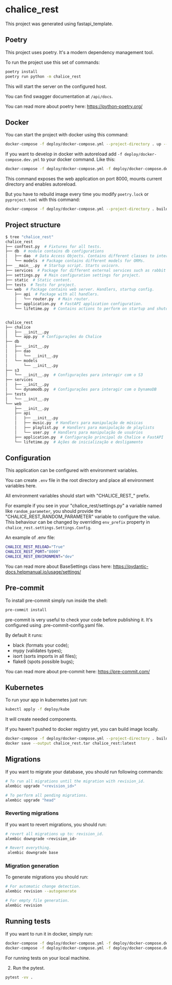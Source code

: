 # chalice_rest

This project was generated using fastapi_template.

## Poetry

This project uses poetry. It's a modern dependency management
tool.

To run the project use this set of commands:

```bash
poetry install
poetry run python -m chalice_rest
```

This will start the server on the configured host.

You can find swagger documentation at `/api/docs`.

You can read more about poetry here: https://python-poetry.org/

## Docker

You can start the project with docker using this command:

```bash
docker-compose -f deploy/docker-compose.yml --project-directory . up --build
```

If you want to develop in docker with autoreload add `-f deploy/docker-compose.dev.yml` to your docker command.
Like this:

```bash
docker-compose -f deploy/docker-compose.yml -f deploy/docker-compose.dev.yml --project-directory . up --build
```

This command exposes the web application on port 8000, mounts current directory and enables autoreload.

But you have to rebuild image every time you modify `poetry.lock` or `pyproject.toml` with this command:

```bash
docker-compose -f deploy/docker-compose.yml --project-directory . build
```

## Project structure

```bash
$ tree "chalice_rest"
chalice_rest
├── conftest.py  # Fixtures for all tests.
├── db  # module contains db configurations
│   ├── dao  # Data Access Objects. Contains different classes to interact with database.
│   └── models  # Package contains different models for ORMs.
├── __main__.py  # Startup script. Starts uvicorn.
├── services  # Package for different external services such as rabbit or redis etc.
├── settings.py  # Main configuration settings for project.
├── static  # Static content.
├── tests  # Tests for project.
└── web  # Package contains web server. Handlers, startup config.
    ├── api  # Package with all handlers.
    │   └── router.py  # Main router.
    ├── application.py  # FastAPI application configuration.
    └── lifetime.py  # Contains actions to perform on startup and shutdown.


chalice_rest
├── chalice
│   ├── __init__.py
│   └── app.py  # Configurações do Chalice
├── db
│   ├── __init__.py
│   ├── dao
│   │   └── __init__.py
│   └── models
│       └── __init__.py
├── s3
│   └── __init__.py  # Configurações para interagir com o S3
├── services
│   ├── __init__.py
│   └── dynamodb.py  # Configurações para interagir com o DynamoDB
├── tests
│   └── __init__.py
└── web
    ├── __init__.py
    ├── api
    │   ├── __init__.py
    │   ├── music.py  # Handlers para manipulação de músicas
    │   ├── playlist.py  # Handlers para manipulação de playlists
    │   └── user.py  # Handlers para manipulação de usuários
    ├── application.py  # Configuração principal do Chalice e FastAPI
    └── lifetime.py  # Ações de inicialização e desligamento

```

## Configuration

This application can be configured with environment variables.

You can create `.env` file in the root directory and place all
environment variables here.

All environment variables should start with "CHALICE_REST_" prefix.

For example if you see in your "chalice_rest/settings.py" a variable named like
`random_parameter`, you should provide the "CHALICE_REST_RANDOM_PARAMETER"
variable to configure the value. This behaviour can be changed by overriding `env_prefix` property
in `chalice_rest.settings.Settings.Config`.

An example of .env file:
```bash
CHALICE_REST_RELOAD="True"
CHALICE_REST_PORT="8000"
CHALICE_REST_ENVIRONMENT="dev"
```

You can read more about BaseSettings class here: https://pydantic-docs.helpmanual.io/usage/settings/

## Pre-commit

To install pre-commit simply run inside the shell:
```bash
pre-commit install
```

pre-commit is very useful to check your code before publishing it.
It's configured using .pre-commit-config.yaml file.

By default it runs:
* black (formats your code);
* mypy (validates types);
* isort (sorts imports in all files);
* flake8 (spots possible bugs);


You can read more about pre-commit here: https://pre-commit.com/

## Kubernetes
To run your app in kubernetes
just run:
```bash
kubectl apply -f deploy/kube
```

It will create needed components.

If you haven't pushed to docker registry yet, you can build image locally.

```bash
docker-compose -f deploy/docker-compose.yml --project-directory . build
docker save --output chalice_rest.tar chalice_rest:latest
```

## Migrations

If you want to migrate your database, you should run following commands:
```bash
# To run all migrations until the migration with revision_id.
alembic upgrade "<revision_id>"

# To perform all pending migrations.
alembic upgrade "head"
```

### Reverting migrations

If you want to revert migrations, you should run:
```bash
# revert all migrations up to: revision_id.
alembic downgrade <revision_id>

# Revert everything.
 alembic downgrade base
```

### Migration generation

To generate migrations you should run:
```bash
# For automatic change detection.
alembic revision --autogenerate

# For empty file generation.
alembic revision
```


## Running tests

If you want to run it in docker, simply run:

```bash
docker-compose -f deploy/docker-compose.yml -f deploy/docker-compose.dev.yml --project-directory . run --build --rm api pytest -vv .
docker-compose -f deploy/docker-compose.yml -f deploy/docker-compose.dev.yml --project-directory . down
```

For running tests on your local machine.


2. Run the pytest.
```bash
pytest -vv .
```
